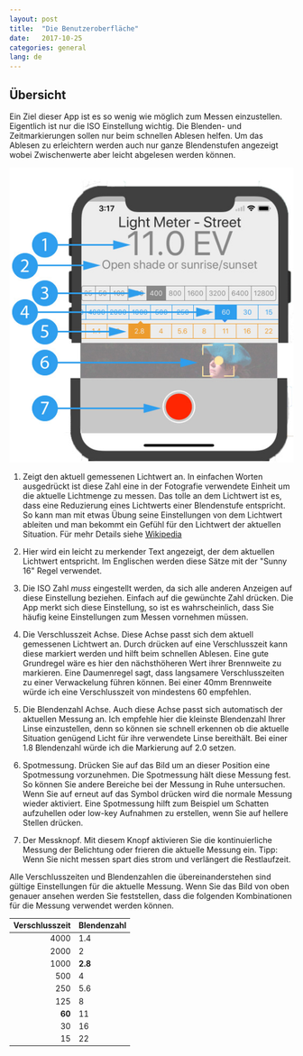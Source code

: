 ```yaml
---
layout: post
title:  "Die Benutzeroberfläche"
date:   2017-10-25
categories: general
lang: de
---
```

## Übersicht

Ein Ziel dieser App ist es so wenig wie möglich zum Messen einzustellen. Eigentlich ist nur die ISO Einstellung wichtig. Die Blenden- und Zeitmarkierungen sollen nur beim schnellen Ablesen helfen. Um das Ablesen zu erleichtern werden auch nur ganze Blendenstufen angezeigt wobei Zwischenwerte aber leicht abgelesen werden können.

![user interface overview](/images/usability-overview.jpg "Benutzeroberfläche")

1. Zeigt den aktuell gemessenen Lichtwert an. In einfachen Worten ausgedrückt ist diese Zahl eine in der Fotografie verwendete Einheit um die aktuelle Lichtmenge zu messen. Das tolle an dem Lichtwert ist es, dass eine Reduzierung eines Lichtwerts einer Blendenstufe entspricht.
So kann man mit etwas Übung seine Einstellungen von dem Lichtwert ableiten und man bekommt ein Gefühl für den Lichtwert der aktuellen Situation. Für mehr Details siehe [Wikipedia](https://de.wikipedia.org/wiki/Lichtwert)

2. Hier wird ein leicht zu merkender Text angezeigt, der dem aktuellen Lichtwert entspricht. Im Englischen werden diese Sätze mit der "Sunny 16" Regel verwendet.

3. Die ISO Zahl *muss* eingestellt werden, da sich alle anderen Anzeigen auf diese Einstellung beziehen. Einfach auf die gewünchte Zahl drücken. Die App merkt sich diese Einstellung, so ist es wahrscheinlich, dass Sie häufig keine Einstellungen zum Messen vornehmen müssen.


4. Die Verschlusszeit Achse. Diese Achse passt sich dem aktuell gemessenen Lichtwert an. Durch drücken auf eine Verschlusszeit kann diese markiert werden und hilft beim schnellen Ablesen. Eine gute Grundregel wäre es hier den nächsthöheren Wert ihrer Brennweite zu markieren. Eine Daumenregel sagt, dass langsamere Verschlusszeiten zu einer Verwackelung führen können. Bei einer 40mm Brennweite würde ich eine Verschlusszeit von mindestens 60 empfehlen.

5. Die Blendenzahl Achse. Auch diese Achse passt sich automatisch der aktuellen Messung an. Ich empfehle hier die kleinste Blendenzahl Ihrer Linse einzustellen, denn so können sie schnell erkennen ob die aktuelle Situation genügend Licht für ihre verwendete Linse bereithält. Bei einer 1.8 Blendenzahl würde ich die Markierung auf 2.0 setzen.

6. Spotmessung. Drücken Sie auf das Bild um an dieser Position eine Spotmessung vorzunehmen. Die Spotmessung hält diese Messung fest. So können Sie andere Bereiche bei der Messung in Ruhe untersuchen. Wenn Sie auf erneut auf das Symbol drücken wird die normale Messung wieder aktiviert. Eine Spotmessung hilft zum Beispiel um Schatten aufzuhellen oder low-key Aufnahmen zu erstellen, wenn Sie auf hellere Stellen drücken.

7. Der Messknopf. Mit diesem Knopf aktivieren Sie die kontinuierliche Messung der Belichtung oder frieren die aktuelle Messung ein. Tipp: Wenn Sie nicht messen spart dies strom und verlängert die Restlaufzeit.

Alle Verschlusszeiten und Blendenzahlen die übereinanderstehen sind gültige Einstellungen für die aktuelle Messung. Wenn Sie das Bild von oben genauer ansehen werden Sie feststellen, dass die folgenden Kombinationen für die Messung verwendet werden können.

| Verschlusszeit |Blendenzahl|
| ----:|--------|
| 4000 | 1.4    |
| 2000 | 2      |
| 1000 | **2.8**|
|  500 | 4      |
|  250 | 5.6    |
|  125 | 8      |
|**60**| 11     |
|   30 | 16     |
|   15 | 22     |
